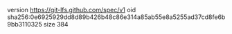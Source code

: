 version https://git-lfs.github.com/spec/v1
oid sha256:0e6925929dd8d89b426b48c86e314a85ab55e8a5255ad37cd8fe6b9bb3110325
size 384
